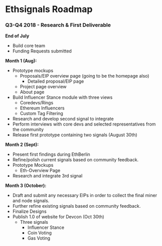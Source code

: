 # Ethsignals Roadmap

### Q3-Q4 2018 - Research & First Deliverable 
**End of July**
- Build core team
- Funding Requests submitted

**Month 1 (Aug):**
- Prototype mockups
  - Proposals/EIP overview page (going to be the homepage also)
    - Detailed proposal/EIP page
  - Project page overview
  - About page
- Build Influencer Stance module with three views
  - Coredevs/Rings
  - Ethereum Influencers
  - Custom Tag Filtering
- Research and develop second signal to integrate
- Perform interviews with core devs and selected representatives from the community
- Release first prototype containing two signals (August 30th)

**Month 2 (Sept):**
- Present first findings during EthBerlin
- Refine/polish current signals based on community feedback.
- Prototype Mockups
  - Eth-Overview Page
- Research and integrate 3rd signal

**Month 3 (October):**
- Draft and submit any necessary EIPs in order to collect the final miner and node signals.
- Further refine existing signals based on community feedback.
- Finalize Designs
- Publish 1.0 of website for Devcon (Oct 30th)
  - Three signals
    - Influencer Stance
    - Coin Voting
    - Gas Voting

